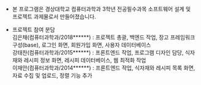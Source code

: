 ﻿* 본 프로그램은 경상대학교 컴퓨터과학과 3학년 전공필수과목 소프트웨어 설계 및 프로젝트 과제물로서 만들어졌습니다.   
   
* 프로젝트 참여 분담   
김은채(컴퓨터과학과/2018******) : 프로젝트 총괄, 백엔드 작업, 장고 프레임워크 구성(base), 로그인 화면, 회원가입 화면, 사용자 데이터베이스   
강태찬(컴퓨터과학과/2015******) : 프론트엔드 작업, 프로그램 디자인 담당, 식자재와 레시피 정보 화면, 레시피 데이터베이스, 웹 최적화 작업   
이재안(컴퓨터과학과/2014******) : 프론트엔드 작업, 식자재와 레시피 목록 화면, 자료 수집 및 업로드, 정렬 기능 추가   
